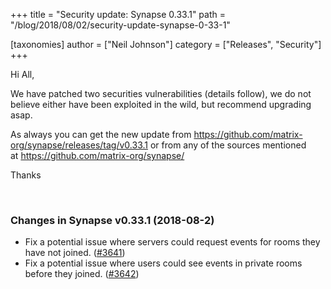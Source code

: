 +++
title = "Security update: Synapse 0.33.1"
path = "/blog/2018/08/02/security-update-synapse-0-33-1"

[taxonomies]
author = ["Neil Johnson"]
category = ["Releases", "Security"]
+++

Hi All,

We have patched two securities vulnerabilities (details follow), we do not believe either have been exploited in the wild, but recommend upgrading asap.

As always you can get the new update from <a href="https://github.com/matrix-org/synapse/releases/tag/v0.33.1">https://github.com/matrix-org/synapse/releases/tag/v0.33.1</a> or from any of the sources mentioned at <a href="https://github.com/matrix-org/synapse/">https://github.com/matrix-org/synapse/</a>

Thanks

&nbsp;
<h3>Changes in Synapse v0.33.1 (2018-08-2)</h3>
<ul>
 	<li>Fix a potential issue where servers could request events for rooms they have not joined. (<a href="https://github.com/matrix-org/synapse/issues/3641">#3641</a>)</li>
 	<li>Fix a potential issue where users could see events in private rooms before they joined. (<a href="https://github.com/matrix-org/synapse/issues/3642">#3642</a>)</li>
</ul>
